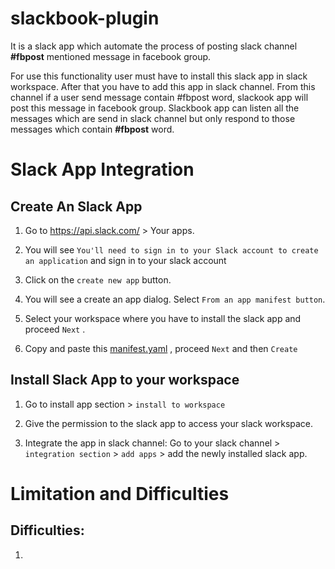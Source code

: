 # slackbook-plugin

It is a slack app which automate the process of posting slack channel **#fbpost** mentioned message in facebook group.

For use this functionality user must have to install this slack app in slack workspace. After that you have to add this app in slack channel. From this channel if a user send message contain #fbpost word, slackook app will post this message in facebook group. Slackbook app can listen all the messages which are send in slack channel but only respond to those messages which contain **#fbpost** word.

# Slack App Integration

## Create An Slack App

1. Go to https://api.slack.com/ > Your apps.

2. You will see `You'll need to sign in to your Slack account to create an application` and sign in to your slack account

3. Click on the `create new app` button.

4. You will see a create an app dialog. Select `From an app manifest button`.

5. Select your workspace where you have to install the slack app and proceed `Next` .

6. Copy and paste this [manifest.yaml](./documentation/slackManifest.md) , proceed `Next` and then `Create`

## Install Slack App to your workspace

1. Go to install app section > `install to workspace`

2. Give the permission to the slack app to access your slack workspace.

3. Integrate the app in slack channel: Go to your slack channel > `integration section` > `add apps` > add the newly installed slack app.

# Limitation and Difficulties

## Difficulties:

1.
